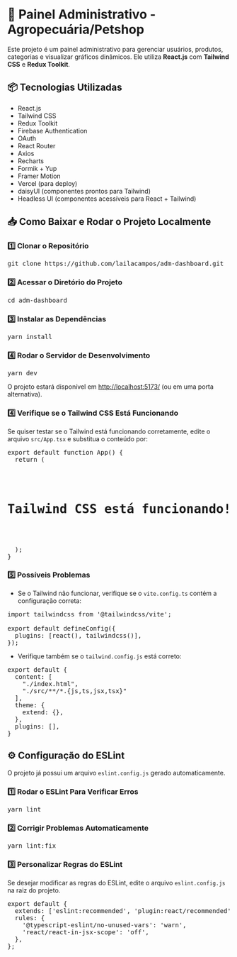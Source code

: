 <h1>🚀 Painel Administrativo - Agropecuária/Petshop</h1>

<p>Este projeto é um painel administrativo para gerenciar usuários, produtos, categorias e visualizar gráficos dinâmicos. Ele utiliza <strong>React.js</strong> com <strong>Tailwind CSS</strong> e <strong>Redux Toolkit</strong>.</p>

<h2>📦 Tecnologias Utilizadas</h2>
<ul>
  <li>React.js</li>
  <li>Tailwind CSS</li>
  <li>Redux Toolkit</li>
  <li>Firebase Authentication</li>
  <li>OAuth</li>
  <li>React Router</li>
  <li>Axios</li>
  <li>Recharts</li>
  <li>Formik + Yup</li>
  <li>Framer Motion</li>
  <li>Vercel (para deploy)</li>
  <li>daisyUI (componentes prontos para Tailwind)</li>
  <li>Headless UI (componentes acessíveis para React + Tailwind)</li>
</ul>

<h2>📥 Como Baixar e Rodar o Projeto Localmente</h2>

<h3>1️⃣ Clonar o Repositório</h3>
<pre>
git clone https://github.com/lailacampos/adm-dashboard.git
</pre>

<h3>2️⃣ Acessar o Diretório do Projeto</h3>
<pre>
cd adm-dashboard
</pre>

<h3>3️⃣ Instalar as Dependências</h3>
<pre>
yarn install
</pre>

<h3>4️⃣ Rodar o Servidor de Desenvolvimento</h3>
<pre>
yarn dev
</pre>
<p>O projeto estará disponível em <a href="http://localhost:5173/" target="_blank">http://localhost:5173/</a> (ou em uma porta alternativa).</p>

<h3>4️⃣ Verifique se o Tailwind CSS Está Funcionando</h3>
<p>Se quiser testar se o Tailwind está funcionando corretamente, edite o arquivo <code>src/App.tsx</code> e substitua o conteúdo por:</p>

<pre>
export default function App() {
  return (
    <div className="flex justify-center items-center h-screen bg-gray-100">
      <h1 className="text-4xl font-bold text-blue-600">Tailwind CSS está funcionando! 🎉</h1>
    </div>
  );
}
</pre>

<h3>5️⃣ Possíveis Problemas</h3>
<ul>
  <li>Se o Tailwind não funcionar, verifique se o <code>vite.config.ts</code> contém a configuração correta:</li>
</ul>

<pre>
import tailwindcss from '@tailwindcss/vite';

export default defineConfig({
  plugins: [react(), tailwindcss()],
});
</pre>

<ul>
  <li>Verifique também se o <code>tailwind.config.js</code> está correto:</li>
</ul>

<pre>
export default {
  content: [
    "./index.html",
    "./src/**/*.{js,ts,jsx,tsx}"
  ],
  theme: {
    extend: {},
  },
  plugins: [],
}
</pre>

<h2>⚙️ Configuração do ESLint</h2>
<p>O projeto já possui um arquivo <code>eslint.config.js</code> gerado automaticamente.</p>

<h3>1️⃣ Rodar o ESLint Para Verificar Erros</h3>
<pre>
yarn lint
</pre>

<h3>2️⃣ Corrigir Problemas Automaticamente</h3>
<pre>
yarn lint:fix
</pre>

<h3>3️⃣ Personalizar Regras do ESLint</h3>
<p>Se desejar modificar as regras do ESLint, edite o arquivo <code>eslint.config.js</code> na raiz do projeto.</p>
<pre>
export default {
  extends: ['eslint:recommended', 'plugin:react/recommended', 'plugin:@typescript-eslint/recommended'],
  rules: {
    '@typescript-eslint/no-unused-vars': 'warn',
    'react/react-in-jsx-scope': 'off',
  },
};
</pre>
